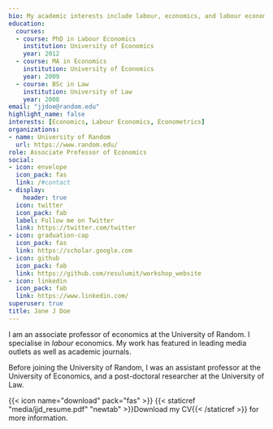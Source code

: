 ```yaml
---
bio: My academic interests include labour, economics, and labour economics.
education:
  courses:
  - course: PhD in Labour Economics
    institution: University of Economics
    year: 2012
  - course: MA in Economics
    institution: University of Economics
    year: 2009
  - course: BSc in Law
    institution: University of Law
    year: 2008
email: "jjdoe@random.edu"
highlight_name: false
interests: [Economics, Labour Economics, Econometrics]
organizations:
- name: University of Random
  url: https://www.random.edu/
role: Associate Professor of Economics
social:
- icon: envelope
  icon_pack: fas
  link: /#contact
- display:
    header: true
  icon: twitter
  icon_pack: fab
  label: Follow me on Twitter
  link: https://twitter.com/twitter
- icon: graduation-cap
  icon_pack: fas
  link: https://scholar.google.com
- icon: github
  icon_pack: fab
  link: https://github.com/resulumit/workshop_website
- icon: linkedin
  icon_pack: fab
  link: https://www.linkedin.com/
superuser: true
title: Jane J Doe
---
```


I am an associate professor of economics at the University of Random. I specialise in *labour* economics. My work has featured in leading media outlets as well as academic journals.

Before joining the University of Random, I was an assistant professor at the University of Economics, and a post-doctoral researcher at the University of Law.

{{< icon name="download" pack="fas" >}} {{< staticref "media/jjd_resume.pdf" "newtab" >}}Download my CV{{< /staticref >}} for more information.
